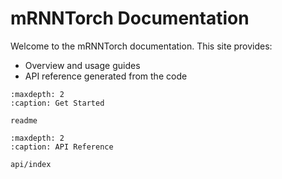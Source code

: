 # mRNNTorch Documentation

Welcome to the mRNNTorch documentation. This site provides:

- Overview and usage guides
- API reference generated from the code

```{toctree}
:maxdepth: 2
:caption: Get Started

readme
```

```{toctree}
:maxdepth: 2
:caption: API Reference

api/index
```

